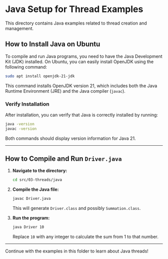 # Java Setup for Thread Examples

This directory contains Java examples related to thread creation and management.

## How to Install Java on Ubuntu

To compile and run Java programs, you need to have the Java Development Kit (JDK) installed. On Ubuntu, you can easily install OpenJDK using the following command:

```bash
sudo apt install openjdk-21-jdk
```

This command installs OpenJDK version 21, which includes both the Java Runtime Environment (JRE) and the Java compiler (`javac`).

### Verify Installation

After installation, you can verify that Java is correctly installed by running:

```bash
java -version
javac -version
```

Both commands should display version information for Java 21.

---

## How to Compile and Run `Driver.java`

1. **Navigate to the directory:**

   ```bash
   cd src/03-threads/java
   ```

2. **Compile the Java file:**

   ```bash
   javac Driver.java
   ```

   This will generate `Driver.class` and possibly `Summation.class`.

3. **Run the program:**

   ```bash
   java Driver 10
   ```

   Replace `10` with any integer to calculate the sum from 1 to that number.

---

Continue with the examples in this folder to learn about Java threads!
